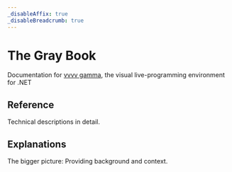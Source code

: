 ```yaml
---
_disableAffix: true
_disableBreadcrumb: true
---
```


# The Gray Book

Documentation for [vvvv gamma](http://visualprogramming.net), the visual live-programming environment for .NET

## Reference
Technical descriptions in detail.

## Explanations
The bigger picture: Providing background and context.
